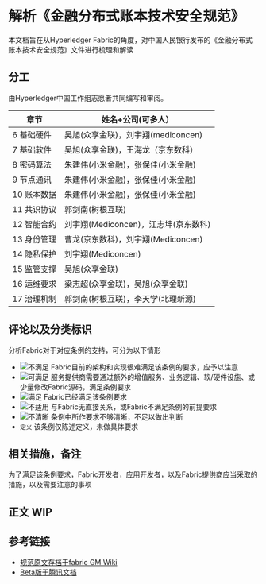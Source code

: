 # 解析《金融分布式账本技术安全规范》

本文档旨在从Hyperledger Fabric的角度，对中国人民银行发布的《金融分布式账本技术安全规范》文件进行梳理和解读


## 分工
由Hyperledger中国工作组志愿者共同编写和审阅。

| 章节      | 姓名+公司(可多人）                |
|---------|---------------------------|
| 6 基础硬件  | 吴旭(众享金联)，刘宇翔(mediconcen)  |
| 7 基础软件  | 吴旭(众享金联)，王海龙（京东数科）        |
| 8 密码算法  | 朱建伟(小米金融)，张保佳(小米金融)       |
| 9 节点通讯  | 朱建伟(小米金融)，张保佳(小米金融)       |
| 10 账本数据 | 朱建伟(小米金融)，张保佳(小米金融)       |
| 11 共识协议 | 郭剑南(树根互联)                 |
| 12 智能合约 | 刘宇翔(Mediconcen)，江志坤(京东数科) |
| 13 身份管理 | 曹龙(京东数科)，刘宇翔(Mediconcen)  |
| 14 隐私保护 | 刘宇翔(Mediconcen)           |
| 15 监管支撑 | 吴旭(众享金联)                  |
| 16 运维要求 | 梁志超(众享金联)，吴旭(众享金联)        |
| 17 治理机制 | 郭剑南(树根互联)，李天学(北理新源)       |


## 评论以及分类标识
分析Fabric对于对应条例的支持，可分为以下情形
- ![不满足](https://img.shields.io/badge/-%E4%B8%8D%E6%BB%A1%E8%B6%B3-critical) Fabric目前的架构和实现很难满足该条例的要求，应予以注意
- ![可满足](https://img.shields.io/badge/-%E5%8F%AF%E6%BB%A1%E8%B6%B3-yellow)  服务提供商需要通过额外的增值服务、业务逻辑、软/硬件设施、或少量修改Fabric源码，满足条例要求
- ![满足](https://img.shields.io/badge/-%E6%BB%A1%E8%B6%B3-brightgreen) Fabric已经满足该条例要求
- ![不适用](https://img.shields.io/badge/-%E4%B8%8D%E9%80%82%E7%94%A8-lightgrey)  与Fabric无直接关系，或Fabric不满足条例的前提要求
- ![不清晰](https://img.shields.io/badge/-%E4%B8%8D%E6%B8%85%E6%99%B0-blue)  条例中所作要求不够清晰，不足以做出判断
- `定义`  该条例仅陈述定义，未做具体要求

## 相关措施，备注
为了满足该条例要求，Fabric开发者，应用开发者，以及Fabric提供商应当采取的措施，以及需要注意的事项

## 正文 WIP
                                                               

## 参考链接
- [规范原文存档于fabric GM Wiki](https://github.com/Hyperledger-TWGC/fabric-gm-wiki/blob/master/%E5%8F%82%E8%80%83%E6%A0%87%E5%87%86/%E9%87%91%E8%9E%8D%E5%88%86%E5%B8%83%E5%BC%8F%E8%B4%A6%E6%9C%AC%E6%8A%80%E6%9C%AF%E5%AE%89%E5%85%A8%E8%A7%84%E8%8C%83.pdf)
- [Beta版于腾讯文档](https://docs.qq.com/doc/DV1VMenFiQXBpeFZK?_t=1613374668034)
